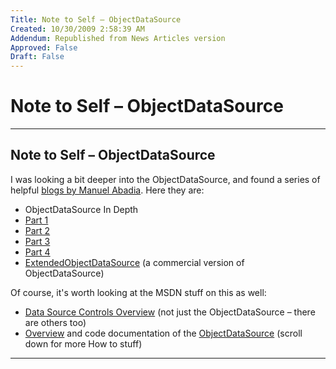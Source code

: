 ```yaml
---
Title: Note to Self – ObjectDataSource
Created: 10/30/2009 2:58:39 AM
Addendum: Republished from News Articles version
Approved: False
Draft: False
---
```

# Note to Self – ObjectDataSource

---

## Note to Self – ObjectDataSource


I was looking a bit deeper into the ObjectDataSource, and found a series of helpful [blogs by Manuel Abadia](http://www.manuelabadia.com/blog/). Here they are:


- ObjectDataSource In Depth      
 - [Part 1](http://www.manuelabadia.com/blog/PermaLink,guid,c72852ae-1fdd-4934-a715-f565ceaf21cc.aspx)
 - [Part 2](http://www.manuelabadia.com/blog/PermaLink,guid,f002752d-1258-475d-9ec0-eee3bd98d0a4.aspx)
 - [Part 3](http://www.manuelabadia.com/blog/PermaLink,guid,eaa3eed8-f997-43c4-8c30-78c2f72d0c86.aspx)
 - [Part 4](http://www.manuelabadia.com/blog/PermaLink,guid,32e83915-a503-403e-97c7-e20dcf2e0b7e.aspx)
- [ExtendedObjectDataSource](http://www.manuelabadia.com/products/EODS_features.aspx) (a commercial version of ObjectDataSource)



Of course, it's worth looking at the MSDN stuff on this as well:


- [Data Source Controls Overview](http://msdn.microsoft.com/en-us/library/ms227679.aspx) (not just the ObjectDataSource – there are others too)
- [Overview](http://msdn.microsoft.com/en-us/library/9a4kyhcx.aspx) and code documentation of the [ObjectDataSource](http://msdn.microsoft.com/en-us/library/system.web.ui.webcontrols.objectdatasource.aspx) (scroll down for more How to stuff)





---

